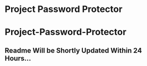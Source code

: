 # Project Password Protector
# Project-Password-Protector


## Readme Will be Shortly Updated Within 24 Hours...
